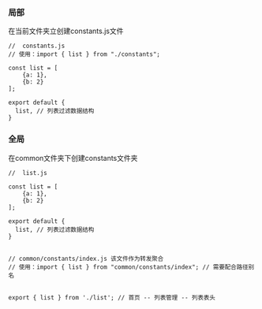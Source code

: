 ### 局部

在当前文件夹立创建constants.js文件

```
//  constants.js
// 使用：import { list } from "./constants";

const list = [
    {a: 1},
    {b: 2}
];

export default {
  list, // 列表过滤数据结构
}

```

### 全局

在common文件夹下创建constants文件夹

```
//  list.js

const list = [
    {a: 1},
    {b: 2}
];

export default {
  list, // 列表过滤数据结构
}


```

```
// common/constants/index.js 该文件作为转发聚合
// 使用：import { list } from "common/constants/index"; // 需要配合路径别名


export { list } from './list'; // 首页 -- 列表管理 -- 列表表头

```


